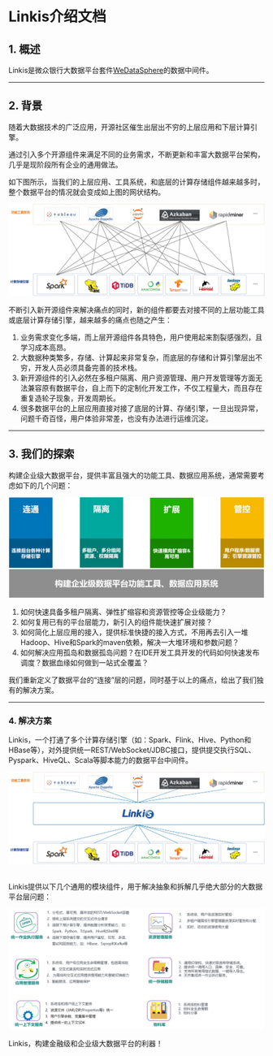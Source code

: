 # Linkis介绍文档

## 1. 概述

Linkis是微众银行大数据平台套件[WeDataSphere](https://github.com/WeBankFinTech/WeDataSphere)的数据中间件。

----

## 2. 背景

随着大数据技术的广泛应用，开源社区催生出层出不穷的上层应用和下层计算引擎。

通过引入多个开源组件来满足不同的业务需求，不断更新和丰富大数据平台架构，几乎是现阶段所有企业的通用做法。

如下图所示，当我们的上层应用、工具系统，和底层的计算存储组件越来越多时，整个数据平台的情况就会变成如上图的网状结构。


![原大数据生态图](../images/ch3/原大数据生态图.jpg)


不断引入新开源组件来解决痛点的同时，新的组件都要去对接不同的上层功能工具或底层计算存储引擎，越来越多的痛点也随之产生：

1. 业务需求变化多端，而上层开源组件各具特色，用户使用起来割裂感强烈，且学习成本高昂。
2. 大数据种类繁多，存储、计算起来非常复杂，而底层的存储和计算引擎层出不穷，开发人员必须具备完善的技术栈。
3. 新开源组件的引入必然在多租户隔离、用户资源管理、用户开发管理等方面无法兼容原有数据平台，自上而下的定制化开发工作，不仅工程量大，而且存在重复造轮子现象，开发周期长。
4. 很多数据平台的上层应用直接对接了底层的计算、存储引擎，一旦出现异常，问题千奇百怪，用户体验非常差，也没有办法进行运维沉淀。

----

## 3. 我们的探索

构建企业级大数据平台，提供丰富且强大的功能工具、数据应用系统，通常需要考虑如下的几个问题：


![原大数据生态图](../images/ch3/要解决的问题.jpg)


1. 如何快速具备多租户隔离、弹性扩缩容和资源管控等企业级能力？
2. 如何复用已有的平台层能力，新引入的组件能快速扩展对接？
2. 如何简化上层应用的接入，提供标准快捷的接入方式，不用再去引入一堆Hadoop、Hive和Spark的maven依赖，解决一大堆环境和参数问题？
3. 如何解决应用孤岛和数据孤岛问题？在IDE开发工具开发的代码如何快速发布调度？数据血缘如何做到一站式全覆盖？

我们重新定义了数据平台的“连接”层的问题，同时基于以上的痛点，给出了我们独有的解决方案。

----

### 4. 解决方案

Linkis，一个打通了多个计算存储引擎（如：Spark、Flink、Hive、Python和HBase等），对外提供统一REST/WebSocket/JDBC接口，提供提交执行SQL、Pyspark、HiveQL、Scala等脚本能力的数据平台中间件。


![原大数据生态图](../images/ch3/解决方案.jpg)

<br>
Linkis提供以下几个通用的模块组件，用于解决抽象和拆解几乎绝大部分的大数据平台层问题：

<br>

![原大数据生态图](../images/ch3/功能模块图.png)


Linkis，构建金融级和企业级大数据平台的利器！